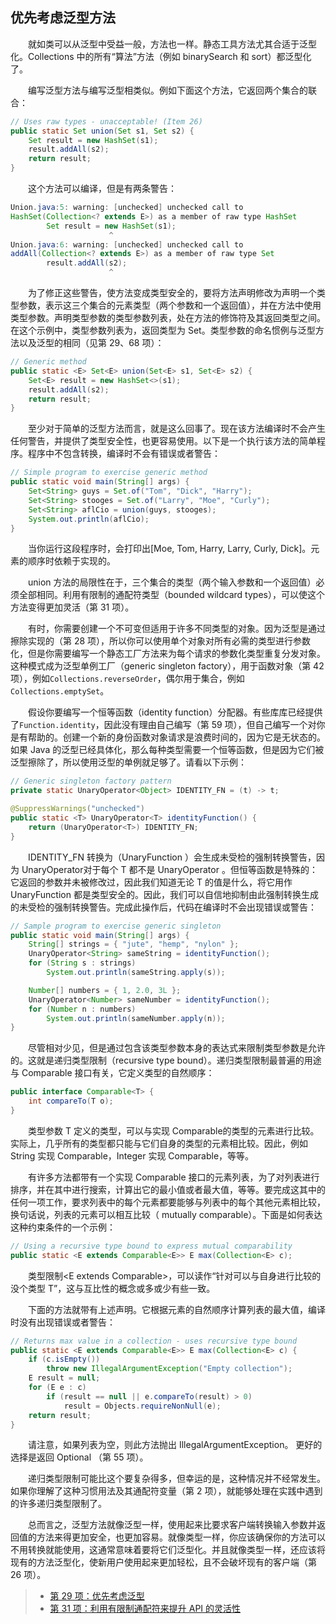 ## 优先考虑泛型方法

&emsp;&emsp;就如类可以从泛型中受益一般，方法也一样。静态工具方法尤其合适于泛型化。Collections 中的所有“算法”方法（例如 binarySearch 和 sort）都泛型化了。

&emsp;&emsp;编写泛型方法与编写泛型相类似。例如下面这个方法，它返回两个集合的联合：

```java
// Uses raw types - unacceptable! (Item 26)
public static Set union(Set s1, Set s2) {
    Set result = new HashSet(s1);
    result.addAll(s2);
    return result;
}
```

&emsp;&emsp;这个方法可以编译，但是有两条警告：

```java
Union.java:5: warning: [unchecked] unchecked call to
HashSet(Collection<? extends E>) as a member of raw type HashSet
        Set result = new HashSet(s1);
                      ^
Union.java:6: warning: [unchecked] unchecked call to
addAll(Collection<? extends E>) as a member of raw type Set
        result.addAll(s2);
                      ^
```

&emsp;&emsp;为了修正这些警告，使方法变成类型安全的，要将方法声明修改为声明一个类型参数，表示这三个集合的元素类型（两个参数和一个返回值），并在方法中使用类型参数。声明类型参数的类型参数列表，处在方法的修饰符及其返回类型之间。在这个示例中，类型参数列表为<E>，返回类型为 Set<E>。类型参数的命名惯例与泛型方法以及泛型的相同（见第 29、68 项）：

```java
// Generic method
public static <E> Set<E> union(Set<E> s1, Set<E> s2) {
    Set<E> result = new HashSet<>(s1);
    result.addAll(s2);
    return result;
}
```

&emsp;&emsp;至少对于简单的泛型方法而言，就是这么回事了。现在该方法编译时不会产生任何警告，并提供了类型安全性，也更容易使用。以下是一个执行该方法的简单程序。程序中不包含转换，编译时不会有错误或者警告：

```java
// Simple program to exercise generic method
public static void main(String[] args) {
    Set<String> guys = Set.of("Tom", "Dick", "Harry");
    Set<String> stooges = Set.of("Larry", "Moe", "Curly");
    Set<String> aflCio = union(guys, stooges);
    System.out.println(aflCio);
}
```

&emsp;&emsp;当你运行这段程序时，会打印出[Moe, Tom, Harry, Larry, Curly, Dick]。元素的顺序时依赖于实现的。

&emsp;&emsp;union 方法的局限性在于，三个集合的类型（两个输入参数和一个返回值）必须全部相同。利用有限制的通配符类型（bounded wildcard types），可以使这个方法变得更加灵活（第 31 项）。

&emsp;&emsp;有时，你需要创建一个不可变但适用于许多不同类型的对象。因为泛型是通过擦除实现的（第 28 项），所以你可以使用单个对象对所有必需的类型进行参数化，但是你需要编写一个静态工厂方法来为每个请求的参数化类型重复分发对象。这种模式成为泛型单例工厂（generic singleton factory），用于函数对象（第 42 项），例如`Collections.reverseOrder`，偶尔用于集合，例如`Collections.emptySet`。

&emsp;&emsp;假设你要编写一个恒等函数（identity function）分配器。有些库库已经提供了`Function.identity`，因此没有理由自己编写（第 59 项），但自己编写一个对你是有帮助的。创建一个新的身份函数对象请求是浪费时间的，因为它是无状态的。如果 Java 的泛型已经具体化，那么每种类型需要一个恒等函数，但是因为它们被泛型擦除了，所以使用泛型的单例就足够了。请看以下示例：

```java
// Generic singleton factory pattern
private static UnaryOperator<Object> IDENTITY_FN = (t) -> t;

@SuppressWarnings("unchecked")
public static <T> UnaryOperator<T> identityFunction() {
    return (UnaryOperator<T>) IDENTITY_FN;
}
```

&emsp;&emsp;IDENTITY_FN 转换为（UnaryFunction <T>）会生成未受检的强制转换警告，因为 UnaryOperator<Object>对于每个 T 都不是 UnaryOperator <T>。但恒等函数是特殊的：它返回的参数并未被修改过，因此我们知道无论 T 的值是什么，将它用作 UnaryFunction <T>都是类型安全的。因此，我们可以自信地抑制由此强制转换生成的未受检的强制转换警告。完成此操作后，代码在编译时不会出现错误或警告：

```java
// Sample program to exercise generic singleton
public static void main(String[] args) {
    String[] strings = { "jute", "hemp", "nylon" };
    UnaryOperator<String> sameString = identityFunction();
    for (String s : strings)
        System.out.println(sameString.apply(s));

    Number[] numbers = { 1, 2.0, 3L };
    UnaryOperator<Number> sameNumber = identityFunction();
    for (Number n : numbers)
        System.out.println(sameNumber.apply(n));
}
```

&emsp;&emsp;尽管相对少见，但是通过包含该类型参数本身的表达式来限制类型参数是允许的。这就是递归类型限制（recursive type bound）。递归类型限制最普遍的用途与 Comparable 接口有关，它定义类型的自然顺序：

```java
public interface Comparable<T> {
    int compareTo(T o);
}
```

&emsp;&emsp;类型参数 T 定义的类型，可以与实现 Comparable<T>的类型的元素进行比较。实际上，几乎所有的类型都只能与它们自身的类型的元素相比较。因此，例如 String 实现 Comparable<String>，Integer 实现 Comparable<Integer>，等等。

&emsp;&emsp;有许多方法都带有一个实现 Comparable 接口的元素列表，为了对列表进行排序，并在其中进行搜索，计算出它的最小值或者最大值，等等。要完成这其中的任何一项工作，要求列表中的每个元素都要能够与列表中的每个其他元素相比较，换句话说，列表的元素可以相互比较（ mutually comparable）。下面是如何表达这种约束条件的一个示例：

```java
// Using a recursive type bound to express mutual comparability
public static <E extends Comparable<E>> E max(Collection<E> c);
```

&emsp;&emsp;类型限制<E extends Comparable<E>>，可以读作“针对可以与自身进行比较的没个类型 T”，这与互比性的概念或多或少有些一致。

&emsp;&emsp;下面的方法就带有上述声明。它根据元素的自然顺序计算列表的最大值，编译时没有出现错误或者警告：

```java
// Returns max value in a collection - uses recursive type bound
public static <E extends Comparable<E>> E max(Collection<E> c) {
    if (c.isEmpty())
        throw new IllegalArgumentException("Empty collection");
    E result = null;
    for (E e : c)
        if (result == null || e.compareTo(result) > 0)
            result = Objects.requireNonNull(e);
    return result;
}
```

&emsp;&emsp;请注意，如果列表为空，则此方法抛出 IllegalArgumentException。 更好的选择是返回 Optional <E>（第 55 项）。

&emsp;&emsp;递归类型限制可能比这个要复杂得多，但幸运的是，这种情况并不经常发生。如果你理解了这种习惯用法及其通配符变量（第 2 项），就能够处理在实践中遇到的许多递归类型限制了。

&emsp;&emsp;总而言之，泛型方法就像泛型一样，使用起来比要求客户端转换输入参数并返回值的方法来得更加安全，也更加容易。就像类型一样，你应该确保你的方法可以不用转换就能使用，这通常意味着要将它们泛型化。并且就像类型一样，还应该将现有的方法泛型化，使新用户使用起来更加轻松，且不会破坏现有的客户端（第 26 项）。

> - [第 29 项：优先考虑泛型](https://gitee.com/lin-mt/effective-java-third-edition/blob/master/第05章：泛型/第29项：优先考虑泛型.md)
> - [第 31 项：利用有限制通配符来提升 API 的灵活性](https://gitee.com/lin-mt/effective-java-third-edition/blob/master/第05章：泛型/第31项：利用有限制通配符来提升API的灵活性.md)

